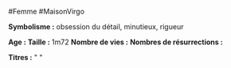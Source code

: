 #Femme #MaisonVirgo

**Symbolisme :** obsession du détail, minutieux, rigueur

**Age :**
**Taille :** 1m72
**Nombre de vies :**
**Nombres de résurrections :**

**Titres :** 
"
"

